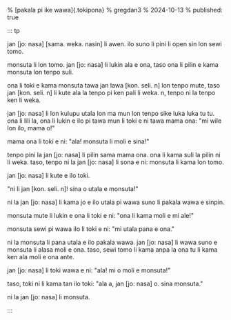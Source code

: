 % [pakala pi ike wawa]{.tokipona}
% gregdan3
% 2024-10-13
% published: true

::: tp

jan [jo: nasa] [sama. weka. nasin] li awen. ilo suno li pini li open sin lon sewi tomo.

monsuta li lon tomo. jan [jo: nasa] li lukin ala e ona, taso ona li pilin e kama
monsuta lon tenpo suli.

ona li toki e kama monsuta tawa jan lawa [kon. seli. n] lon tenpo mute, taso jan [kon. seli. n] li kute ala la tenpo pi ken pali li weka. n, tenpo ni la tenpo ken li weka.

jan [jo: nasa] li lon kulupu utala lon ma mun lon tenpo sike luka luka tu tu. ona li
lili la, ona li lukin e ilo pi tawa mun li toki e ni tawa mama ona: "mi wile lon
ilo, mama o!"

mama ona li toki e ni: "ala! monsuta li moli e sina!"

tenpo pini la jan [jo: nasa] li pilin sama mama ona. ona li kama suli la pilin ni
li weka. taso, tenpo ni la jan [jo: nasa] li sona e ni: monsuta li kama lon tomo.

jan [jo: nasa] li kute e ilo toki.

"ni li jan [kon. seli. n]! sina o utala e monsuta!"

ni la jan [jo: nasa] li kama jo e ilo utala pi wawa suno li pakala wawa e sinpin.

monsuta mute li lukin e ona li toki e ni: "ona li kama moli e mi ale!"

monsuta sewi pi wawa ilo li toki e ni: "mi utala pana e ona."

ni la monsuta li pana utala e ilo pakala wawa. jan [jo: nasa] li wawa suno e
monsuta li alasa moli e ona. taso, sewi tomo li kama anpa la ona tu li kama ken
ala moli e ona ante.

jan [jo: nasa] li toki wawa e ni: "ala! mi o moli e monsuta!"

taso, toki ni li kama tan ilo toki: "ala a, jan [jo: nasa] o. sina monsuta."

ni la jan [jo: nasa] li monsuta.

:::
